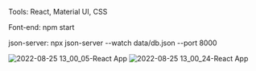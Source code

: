 Tools: React, Material UI, CSS

Font-end: npm start

json-server: npx json-server --watch data/db.json --port 8000




![2022-08-25 13_00_05-React App](https://user-images.githubusercontent.com/90575401/186758107-64a5027b-67b5-443c-a351-60105a4cfb56.png)
![2022-08-25 13_00_24-React App](https://user-images.githubusercontent.com/90575401/186758110-b26a84e7-76ff-418a-8281-7bdb76d2e33a.png)

